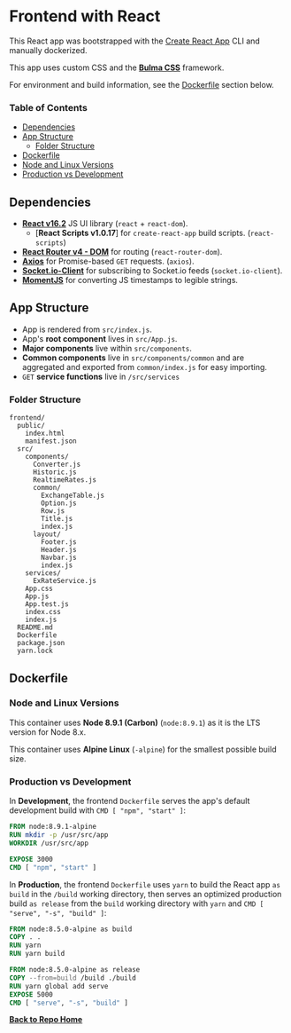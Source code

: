 # Frontend with React

This React app was bootstrapped with the [Create React App](https://github.com/facebookincubator/create-react-app) CLI and manually dockerized.

This app uses custom CSS and the [**Bulma CSS**](https://bulma.io/) framework.

For environment and build information, see the [Dockerfile](#dockerfile) section below.

### Table of Contents

+ [Dependencies](#dependencies)
+ [App Structure](#app-structure)
  + [Folder Structure](#folder-structure)
+ [Dockerfile](#dockerfile)
 + [Node and Linux Versions](#node-and-linux-versions)
 + [Production vs Development](#production-vs-development)


## Dependencies

+ [**React v16.2**](https://github.com/facebook/react) JS UI library (`react` + `react-dom`).
  + [**React Scripts v1.0.17**] for `create-react-app` build scripts. (`react-scripts`)
+ [**React Router v4 - DOM**](https://github.com/ReactTraining/react-router) for routing (`react-router-dom`).
+ [**Axios**](https://github.com/axios/axios) for Promise-based `GET` requests. (`axios`).
+ [**Socket.io-Client**](https://github.com/socketio/socket.io-client) for subscribing to Socket.io feeds (`socket.io-client`).
+ [**MomentJS**](https://github.com/moment/moment/) for converting JS timestamps to legible strings.


## App Structure

+ App is rendered from `src/index.js`.
+ App's **root component** lives in `src/App.js`.
+ **Major components** live within `src/components`.
+ **Common components** live in `src/components/common` and are aggregated and exported from `common/index.js` for easy importing.
+ `GET` **service functions** live in `/src/services`

### Folder Structure

```
frontend/
  public/
    index.html
    manifest.json
  src/
    components/
      Converter.js
      Historic.js
      RealtimeRates.js
      common/
        ExchangeTable.js
        Option.js
        Row.js
        Title.js
        index.js
      layout/
        Footer.js
        Header.js
        Navbar.js
        index.js
    services/
      ExRateService.js
    App.css
    App.js
    App.test.js
    index.css
    index.js
  README.md
  Dockerfile
  package.json
  yarn.lock  

```


## Dockerfile

### Node and Linux Versions

This container uses **Node 8.9.1 (Carbon)** (`node:8.9.1`) as it is the LTS version for Node 8.x.

This container uses **Alpine Linux** (`-alpine`) for the smallest possible build size.

### Production vs Development

In **Development**, the frontend `Dockerfile` serves the app's default development build with `CMD [ "npm", "start" ]`:

```dockerfile
FROM node:8.9.1-alpine
RUN mkdir -p /usr/src/app
WORKDIR /usr/src/app

EXPOSE 3000
CMD [ "npm", "start" ]
```

In **Production**, the frontend `Dockerfile` uses `yarn` to build the React app `as build` in the `/build` working directory, then serves an optimized production build `as release` from the `build` working directory with `yarn` and `CMD [ "serve", "-s", "build" ]`:

```dockerfile
FROM node:8.5.0-alpine as build
COPY . .
RUN yarn
RUN yarn build

FROM node:8.5.0-alpine as release
COPY --from=build /build ./build
RUN yarn global add serve
EXPOSE 5000
CMD [ "serve", "-s", "build" ]
```

[**Back to Repo Home**](https://github.com/njwest/MERN-Docker-ExRates)
